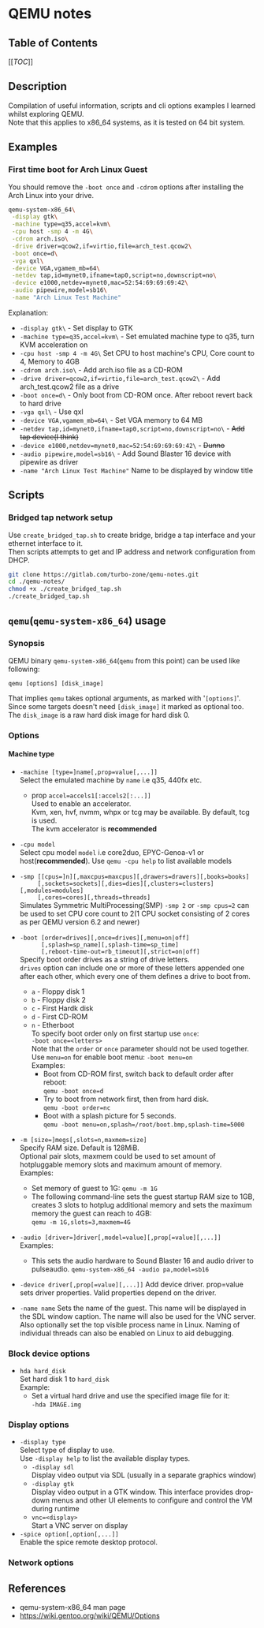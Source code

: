 # QEMU notes
## Table of Contents
[[_TOC_]]


## Description
Compilation of useful information, scripts and cli options examples I learned 
whilst exploring QEMU.  
Note that this applies to x86_64 systems, as it is tested on 64 bit system. 

## Examples
### First time boot for Arch Linux Guest
You should remove the `-boot once` and `-cdrom` options after installing the Arch Linux into your drive. 
```bash
qemu-system-x86_64\
 -display gtk\
 -machine type=q35,accel=kvm\
 -cpu host -smp 4 -m 4G\
 -cdrom arch.iso\
 -drive driver=qcow2,if=virtio,file=arch_test.qcow2\
 -boot once=d\
 -vga qxl\
 -device VGA,vgamem_mb=64\
 -netdev tap,id=mynet0,ifname=tap0,script=no,downscript=no\
 -device e1000,netdev=mynet0,mac=52:54:69:69:69:42\
 -audio pipewire,model=sb16\
 -name "Arch Linux Test Machine"
```
Explanation:
- `-display gtk\` - Set display to GTK
- `-machine type=q35,accel=kvm\` - Set emulated machine type to q35, turn KVM acceleration on
- `-cpu host -smp 4 -m 4G\` Set CPU to host machine's CPU, Core count to 4, Memory to 4GB
- `-cdrom arch.iso\` - Add arch.iso file as a  CD-ROM
- `-drive driver=qcow2,if=virtio,file=arch_test.qcow2\` - Add arch_test.qcow2 file as a drive
- `-boot once=d\` - Only boot from CD-ROM once. After reboot revert back to hard drive
- `-vga qxl\` - Use qxl 
- `-device VGA,vgamem_mb=64\` - Set VGA memory to 64 MB
- `-netdev tap,id=mynet0,ifname=tap0,script=no,downscript=no\` - ~~Add tap device(I think)~~
- `-device e1000,netdev=mynet0,mac=52:54:69:69:69:42\` - ~~Dunno~~
- `-audio pipewire,model=sb16\` - Add Sound Blaster 16 device with pipewire as driver
- `-name "Arch Linux Test Machine"` Name to be displayed by window title
## Scripts 
### Bridged tap network setup
Use `create_bridged_tap.sh` to create bridge, bridge a tap interface and your 
ethernet interface to it.  
Then scripts attempts to get and IP address and 
network configuration from DHCP. 
```bash
git clone https://gitlab.com/turbo-zone/qemu-notes.git
cd ./qemu-notes/
chmod +x ./create_bridged_tap.sh
./create_bridged_tap.sh
```


## `qemu`(`qemu-system-x86_64`) usage
### Synopsis
QEMU binary `qemu-system-x86_64`(`qemu` from this point) can be used 
like following:
```
qemu [options] [disk_image]
```
That implies `qemu` takes optional arguments, as marked with '`[options]`'.  
Since some targets doesn't need `[disk_image]` it marked as optional too.  
The `disk_image` is a raw hard disk image for hard disk 0. 

### Options
#### Machine type
- `-machine [type=]name[,prop=value[,...]]`  
    Select the emulated machine by `name` i.e q35, 440fx etc.
    - prop `accel=accels1[:accels2[:...]]`  
        Used to enable an accelerator.  
        Kvm, xen, hvf, nvmm, whpx or tcg may be available. 
        By default, tcg is used.   
        The kvm accelerator is **recommended**

- `-cpu model`  
    Select cpu model `model` i.e core2duo, EPYC-Genoa-v1 or 
    host(**recommended**). Use `qemu -cpu help` to list available models

- `-smp [[cpus=]n][,maxcpus=maxcpus][,drawers=drawers][,books=books]`  
  `     [,sockets=sockets][,dies=dies][,clusters=clusters][,modules=modules]`  
  `     [,cores=cores][,threads=threads]`  
    Simulates Symmetric MultiProcessing(SMP)
    `-smp 2` or `-smp cpus=2` can be used to set CPU core count to 
    2(1 CPU socket consisting of 2 cores as per QEMU version 6.2 and newer) 

- `-boot [order=drives][,once=drives][,menu=on|off]`  
  `      [,splash=sp_name][,splash-time=sp_time]`  
  `      [,reboot-time‐out=rb_timeout][,strict=on|off]`   
    Specify boot order drives as a string of  drive  letters.  
    `drives` option can include one or more of these letters appended one 
    after each other, which every one of them defines a drive to boot from.
    - `a` - Floppy disk 1
    - `b` - Floppy disk 2
    - `c` - First Hardk disk
    - `d` - First CD-ROM
    - `n` - Etherboot  
    To specify boot order only on first startup use `once`:  
        `-boot once=<letters>`  
    Note that the `order` or `once` parameter should not be used together.
    Use `menu=on` for enable boot menu:
    `-boot menu=on`  
    Examples:  
        - Boot from CD-ROM first, switch back to default order after reboot:  
            `qemu -boot once=d`
         - Try to boot from network first, then from hard disk.  
             `qemu -boot order=nc`
         - Boot with a splash picture for 5 seconds.  
             `qemu -boot menu=on,splash=/root/boot.bmp,splash-time=5000`

- `-m [size=]megs[,slots=n,maxmem=size]`  
    Specify RAM size. Default is 128MiB.  
    Optional pair slots, maxmem could be used to set amount of hotpluggable 
    memory slots and  maximum  amount of memory.  
    Examples:  
    - Set memory of guest to 1G:
        `qemu -m 1G`
    - The following command-line sets the guest startup RAM size to 1GB,
      creates 3 slots to hotplug additional memory and sets the maximum 
      memory the guest can reach to 4GB:  
        `qemu -m 1G,slots=3,maxmem=4G`

- `-audio [driver=]driver[,model=value][,prop[=value][,...]]`  
    Examples:
    - This sets the audio hardware to Sound Blaster 16 and audio driver to 
    pulseaudio.
        `qemu-system-x86_64 -audio pa,model=sb16`

- `-device driver[,prop[=value][,...]]`
      Add  device driver. prop=value sets driver properties. Valid properties
      depend on the driver.

- `-name name`
      Sets the name of the guest. This name will be displayed in the SDL window
      caption.  The  name will also be used for the VNC server. Also 
      optionally set the top visible process name in Linux. Naming of  
      individual threads can also be enabled on Linux to aid debugging.

### Block device options
- `hda hard_disk`  
Set hard disk 1 to `hard_disk`  
Example:
    - Set a virtual hard drive and use the specified image file for it:   
    `-hda IMAGE.img`
### Display options
- `-display type`  
Select type of display to use.  
Use `-display help` to list the available display types.  
    - `-display sdl`  
    Display video output via SDL (usually in a separate graphics window)  
    - `-display gtk`  
      Display  video output in a GTK window. This interface provides drop-down
      menus and other UI elements to configure and control the VM during
      runtime
    - `vnc=<display>`  
      Start a VNC server on display <display>
- `-spice option[,option[,...]]`  
Enable the spice remote desktop protocol.


### Network options

## References
- qemu-system-x86_64 man page
- https://wiki.gentoo.org/wiki/QEMU/Options
